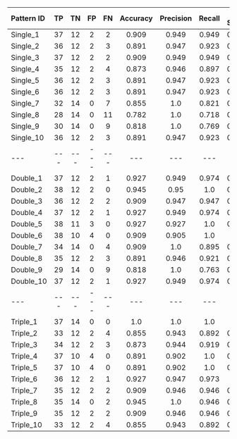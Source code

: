 | Pattern ID | TP | TN | FP | FN | Accuracy | Precision | Recall | F1 Score |
| :--- | :---: | :---: | :---: | :---: | :---: | :---: | :---: | :---: |
| Single_1 | 37 | 12 | 2 | 2 | 0.909 | 0.949 | 0.949 | 0.949 |
| Single_2 | 36 | 12 | 2 | 3 | 0.891 | 0.947 | 0.923 | 0.935 |
| Single_3 | 37 | 12 | 2 | 2 | 0.909 | 0.949 | 0.949 | 0.949 |
| Single_4 | 35 | 12 | 2 | 4 | 0.873 | 0.946 | 0.897 | 0.921 |
| Single_5 | 36 | 12 | 2 | 3 | 0.891 | 0.947 | 0.923 | 0.935 |
| Single_6 | 36 | 12 | 2 | 3 | 0.891 | 0.947 | 0.923 | 0.935 |
| Single_7 | 32 | 14 | 0 | 7 | 0.855 | 1.0 | 0.821 | 0.902 |
| Single_8 | 28 | 14 | 0 | 11 | 0.782 | 1.0 | 0.718 | 0.835 |
| Single_9 | 30 | 14 | 0 | 9 | 0.818 | 1.0 | 0.769 | 0.869 |
| Single_10 | 36 | 12 | 2 | 3 | 0.891 | 0.947 | 0.923 | 0.935 |
| --- | --- | --- | --- | --- | --- | --- | --- | --- |
| Double_1 | 37 | 12 | 2 | 1 | 0.927 | 0.949 | 0.974 | 0.961 |
| Double_2 | 38 | 12 | 2 | 0 | 0.945 | 0.95 | 1.0 | 0.974 |
| Double_3 | 36 | 12 | 2 | 2 | 0.909 | 0.947 | 0.947 | 0.947 |
| Double_4 | 37 | 12 | 2 | 1 | 0.927 | 0.949 | 0.974 | 0.961 |
| Double_5 | 38 | 11 | 3 | 0 | 0.927 | 0.927 | 1.0 | 0.962 |
| Double_6 | 38 | 10 | 4 | 0 | 0.909 | 0.905 | 1.0 | 0.95 |
| Double_7 | 34 | 14 | 0 | 4 | 0.909 | 1.0 | 0.895 | 0.944 |
| Double_8 | 35 | 12 | 2 | 3 | 0.891 | 0.946 | 0.921 | 0.933 |
| Double_9 | 29 | 14 | 0 | 9 | 0.818 | 1.0 | 0.763 | 0.865 |
| Double_10 | 37 | 12 | 2 | 1 | 0.927 | 0.949 | 0.974 | 0.961 |
| --- | --- | --- | --- | --- | --- | --- | --- | --- |
| Triple_1 | 37 | 14 | 0 | 0 | 1.0 | 1.0 | 1.0 | 1.0 |
| Triple_2 | 33 | 12 | 2 | 4 | 0.855 | 0.943 | 0.892 | 0.917 |
| Triple_3 | 34 | 12 | 2 | 3 | 0.873 | 0.944 | 0.919 | 0.931 |
| Triple_4 | 37 | 10 | 4 | 0 | 0.891 | 0.902 | 1.0 | 0.948 |
| Triple_5 | 37 | 10 | 4 | 0 | 0.891 | 0.902 | 1.0 | 0.948 |
| Triple_6 | 36 | 12 | 2 | 1 | 0.927 | 0.947 | 0.973 | 0.96 |
| Triple_7 | 35 | 12 | 2 | 2 | 0.909 | 0.946 | 0.946 | 0.946 |
| Triple_8 | 35 | 14 | 0 | 2 | 0.945 | 1.0 | 0.946 | 0.972 |
| Triple_9 | 35 | 12 | 2 | 2 | 0.909 | 0.946 | 0.946 | 0.946 |
| Triple_10 | 33 | 12 | 2 | 4 | 0.855 | 0.943 | 0.892 | 0.917 |